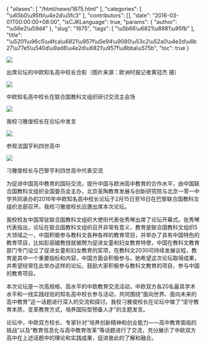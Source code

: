 {
    "aliases": [
        "/html/news/1675.html"
    ],
    "categories": [
        "\u65b0\u95fb\u4e2d\u5fc3"
    ],
    "contributors": [],
    "date": "2016-03-01T00:00:00+08:00",
    "isCJKLanguage": true,
    "params": {
        "author": "\u56e2\u59d4"
    },
    "slug": "1675",
    "tags": [
        "\u5b66\u6821\u8981\u95fb"
    ],
    "title": "\u5201\u96c5\u4fca\u6821\u957f\u5e94\u9080\u53c2\u52a0\u4e2d\u6b27\u77e5\u540d\u9ad8\u4e2d\u6821\u957f\u8bba\u575b",
    "toc": true
}

![](https://cdn.tfls.online/mirror/full/573f32bff9a6eaf91ebfd2f765642b8cbb0929c4.jpg)




 出席论坛的中欧知名高中校长合影（图片来源：欧洲时报记者黄冠杰 摄）




![](https://cdn.tfls.online/mirror/full/f826508b4adaaaadfedf82f0be97fdbaba847999.jpg)




 中欧知名高中校长在联合国教科文组织研讨交流主会场




![](https://cdn.tfls.online/mirror/full/83148215fd6c99d0cd0f3caf4ea2038b928f5bad.jpg)




 我校刁雅俊校长在论坛中发言




![](https://cdn.tfls.online/mirror/full/e8d4df1ce2c5491c72859ad05ff117b723f135a2.jpg)




 参观法国亨利四世高中




![](https://cdn.tfls.online/mirror/full/07df84d0cda26979c2e75d4f2e3e5906ccf6eaf3.jpg)




 刁雅俊校长与巴黎亨利四世高中代表交流




  





为促进中国高中教育的国际交流，提升中国与欧洲高中教育的合作水平，由中国联合国教科文组织全国委员会主办，北京圣陶教育发展与创新研究院与北京一零一中学共同承办的2016年中欧知名高中校长论坛于2月15日至16日在巴黎联合国教科文组织总部召开。我校刁雅俊校长应邀出席本次论坛。




我校校友中国常驻联合国教科文组织大使衔代表张秀琴出席了论坛开幕式。张秀琴代表指出，论坛在联合国教科文组织召开非常有意义，教育是联合国教科文组织5大领域之一，中国积极参与教科文各种各样的教育项目，并举办了具有中国特色的教育项目，比如彭丽媛教授就被聘为促进女童和妇女教育特使，中国在教科文教育部门专门设立了促进女童和妇女教育的奖项，在教科文2030可持续发展议程，教育是其中一个重要指标和内容，中国方面会积极参与。她希望这次论坛取得成果，并希望经常在此举办这样的论坛，鼓励大家积极参与教科文教育的项目，参与中国的教育项目。




本次论坛是一次高规格、高水平的中欧教育交流活动，中欧双方各20名最具学术水平和一线实践经验的知名高中校长参与活动，共同围绕“面向世界、面向未来的高中教育”这一话题进行深入的交流和探讨。我校刁雅俊校长在论坛中做了“坚守教育本质，变革教育方式，培养国际型预备人才”的主题发言。




论坛中，中欧双方校长、专家针对“培养创新精神和创业能力——高中教育面临的挑战”以及“教育信息化与高中教育改革”等话题进行了交流，充分展示了中欧双方高中在上述话题中的理论和实践成果，促进彼此的了解和融合。




  



